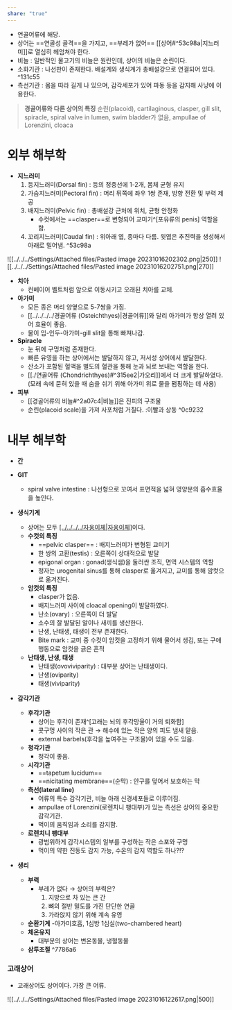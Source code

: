 ```yaml
---
share: "true"
---
```


- 연골어류에 해당.
- 상어는 ==연골성 골격==을 가지고, ==부레가 없어== [[상어#^53c98a|지느러미]]로 열심히 헤엄쳐야 한다.
- 비늘 : 일반적인 물고기의 비늘은 원린인데, 상어의 비늘은 순린이다.
- 소화기관 : 나선판이 존재한다. 배설계와 생식계가 총배설강으로 연결되어 있다. ^131c55
- 측선기관 : 몸을 따라 길게 나 있으며, 감각세포가 있어 파동 등을 감지해 사냥에 이용한다.

> **경골어류와 다른 상어의 특징**
> 순린(placoid), cartilaginous, clasper, gill slit, spiracle, spiral valve in lumen, swim bladder가 없음, ampullae of Lorenzini, cloaca

# 외부 해부학

- **지느러미**
	1) 등지느러미(Dorsal fin) : 등의 정중선에 1-2개, 몸체 균형 유지
	2) 가슴지느러미(Pectoral fin) : 머리 뒤쪽에 좌우 1쌍 존재, 방향 전환 및 부력 제공
	3) 배지느러미(Pelvic fin) : 총배설강 근처에 위치, 균형 안정화
		- 수컷에서는 ==clasper==로 변형되어 교미기^[포유류의 penis] 역할을 함.
	4) 꼬리지느러미(Caudal fin) : 위아래 엽, 종마다 다름. 윗엽은 추진력을 생성해서 아래로 밀어냄. ^53c98a

![[../../../Settings/Attached files/Pasted image 20231016202302.png|250]]  ![[../../../Settings/Attached files/Pasted image 20231016202751.png|270]]

- **치아**
	- 컨베이어 벨트처럼 앞으로 이동시키고 오래된 치아를 교체.
- **아가미**
	- 모든 종은 머리 양옆으로 5-7쌍을 가짐.
	- [[../../../../경골어류 (Osteichthyes)|경골어류]]와 달리 아가미가 항상 열려 있어 효율이 좋음.
	- 물이 입-인두-아가미-gill slit을 통해 빠져나감.
- **Spiracle**
	- 눈 뒤에 구멍처럼 존재한다.
	- 빠른 유영을 하는 상어에서는 발달하지 않고, 저서성 상어에서 발달한다.
	- 산소가 포함된 혈액을 별도의 혈관을 통해 눈과 뇌로 보내는 역할을 한다.
	- [[./연골어류 (Chondrichthyes)#^315ee2|가오리]]에서 더 크게 발달하였다. (모래 속에 묻혀 있을 때 숨을 쉬기 위해 아가미 위로 물을 펌핑하는 데 사용)
- **피부**
	- [[경골어류의 비늘#^2a07c4|비늘]]은 진피의 구조물 
	- 순린(placoid scale)을 가져 사포처럼 거칠다. :이빨과 상동 ^0c9232

# 내부 해부학

- **간**

- **GIT**
	- spiral valve intestine : 나선형으로 꼬여서 표면적을 넓혀 영양분의 흡수효율을 높인다.
- **생식기계**
	- 상어는 모두 [[../../../../자웅이체|자웅이체]](dimorphic)이다.
	- **수컷의 특징**
		- ==pelvic clasper== : 배지느러미가 변형된 교미기
		- 한 쌍의 고환(testis) : 오른쪽이 상대적으로 발달
		- epigonal organ : gonad(생식샘)을 둘러싼 조직, 면역 시스템의 역할
		- 정자는 urogenital sinus를 통해 clasper로 옮겨지고, 교미를 통해 암컷으로 옮겨진다.
	- **암컷의 특징**
		- clasper가 없음.
		- 배지느러미 사이에 cloacal opening이 발달하였다.
		- 난소(ovary) : 오른쪽이 더 발달
		- 소수의 잘 발달된 알이나 새끼를 생산한다.
		- 난생, 난태생, 태생이 전부 존재한다.
		- Bite mark : 교미 중 수컷이 암컷을 고정하기 위해 물어서 생김, 또는 구애행동으로 암컷을 긁은 흔적
	- **난태생, 난생, 태생**
		- 난태생(ovoviviparity) : 대부분 상어는 난태생이다.
		- 난생(oviparity)
		- 태생(viviparity)
- **감각기관**
	- **후각기관**
		- 상어는 후각이 존재^[고래는 뇌의 후각망울이 거의 퇴화함]
		- 콧구멍 사이의 작은 관 → 해수에 있는 작은 양의 피도 냄새 맡음.
		- external barbels(후각을 높여주는 구조물)이 있을 수도 있음.
	- **청각기관**
		- 청각이 좋음.
	- **시각기관**
		- ==tapetum lucidum==
		- ==nicitating membrane==(순막) : 안구를 덮어서 보호하는 막
	- **측선(lateral line)**
		- 어류의 특수 감각기관, 비늘 아래 신경세포들로 이루어짐.
		- ampullae of Lorenzini(로렌치니 팽대부)가 있는 측선은 상어의 중요한 감각기관.
		- 먹이의 움직임과 소리를 감지함.
	- **로렌치니 팽대부**
		- 광범위하게 감각시스템의 일부를 구성하는 작은 소포와 구멍
		- 먹이의 약한 진동도 감지 가능, 수온의 감지 역할도 하나?!?
- **생리**
	- **부력**
		- 부레가 없다 → 상어의 부력은?
			1) 지방으로 차 있는 큰 간
			2) 뼈의 절반 밀도를 가진 단단한 연골
			3) 가라앉지 않기 위해 계속 유영
	- **순환기계**
		-아가미호흡, 1심방 1심실(two-chambered heart)
	- **체온유지**
		- 대부분의 상어는 변온동물, 냉혈동물
	- **삼투조절** ^7786a6

### 고래상어

- 고래상어도 상어이다. 가장 큰 어류.

![[../../../Settings/Attached files/Pasted image 20231016122617.png|500]]